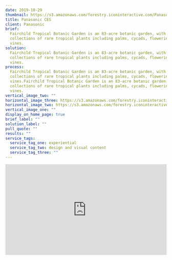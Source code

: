 ```yaml
---
date: 2019-10-29
thumbnail: https://s3.amazonaws.com/forestry.iconinteractive.com/Panasonic.008.jpeg
title: Panasonic CES
client: Panasonic
brief:
  Fairchild Tropical Botanic Garden is an 83-acre botanic garden, with extensive
  collections of rare tropical plants including palms, cycads, flowering trees, and
  vines.
solution:
  Fairchild Tropical Botanic Garden is an 83-acre botanic garden, with extensive
  collections of rare tropical plants including palms, cycads, flowering trees, and
  vines.
process:
  Fairchild Tropical Botanic Garden is an 83-acre botanic garden, with extensive
  collections of rare tropical plants including palms, cycads, flowering trees, and
  vines.Fairchild Tropical Botanic Garden is an 83-acre botanic garden, with extensive
  collections of rare tropical plants including palms, cycads, flowering trees, and
  vines.
vertical_image_two: ""
horizontal_image_three: https://s3.amazonaws.com/forestry.iconinteractive.com/Panasonic.007.jpeg
horizontal_image_two: https://s3.amazonaws.com/forestry.iconinteractive.com/Panasonic.006.jpeg
vertical_image_one: ""
display_on_home_page: true
brief_label: ""
solution_label: ""
pull_quote: ""
results: ""
service_tags:
  service_tag_one: experiential
  service_tag_two: design and visual content
  service_tag_three: ""
---
```


<div style="padding:56.25% 0 0 0;position:relative;"><iframe src="https://player.vimeo.com/video/152314276?title=0&byline=0&portrait=0" style="position:absolute;top:0;left:0;width:100%;height:100%;" frameborder="0" allow="autoplay; fullscreen" allowfullscreen></iframe></div><script src="https://player.vimeo.com/api/player.js"></script>
